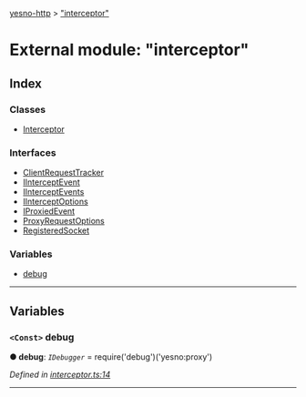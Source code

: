 [yesno-http](../README.md) > ["interceptor"](../modules/_interceptor_.md)

# External module: "interceptor"

## Index

### Classes

* [Interceptor](../classes/_interceptor_.interceptor.md)

### Interfaces

* [ClientRequestTracker](../interfaces/_interceptor_.clientrequesttracker.md)
* [IInterceptEvent](../interfaces/_interceptor_.iinterceptevent.md)
* [IInterceptEvents](../interfaces/_interceptor_.iinterceptevents.md)
* [IInterceptOptions](../interfaces/_interceptor_.iinterceptoptions.md)
* [IProxiedEvent](../interfaces/_interceptor_.iproxiedevent.md)
* [ProxyRequestOptions](../interfaces/_interceptor_.proxyrequestoptions.md)
* [RegisteredSocket](../interfaces/_interceptor_.registeredsocket.md)

### Variables

* [debug](_interceptor_.md#debug)

---

## Variables

<a id="debug"></a>

### `<Const>` debug

**● debug**: *`IDebugger`* =  require('debug')('yesno:proxy')

*Defined in [interceptor.ts:14](https://github.com/FormidableLabs/yesno/blob/61f406a/src/interceptor.ts#L14)*

___

